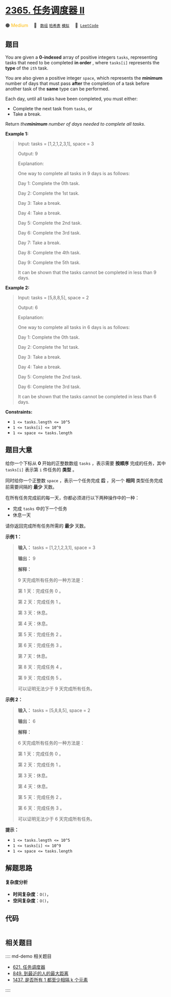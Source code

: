 # [2365. 任务调度器 II](https://leetcode.com/problems/task-scheduler-ii)

🟠 <font color=#ffb800>Medium</font>&emsp; 🔖&ensp; [`数组`](/leetcode/outline/tag/array.md) [`哈希表`](/leetcode/outline/tag/hash-table.md) [`模拟`](/leetcode/outline/tag/simulation.md)&emsp; 🔗&ensp;[`LeetCode`](https://leetcode.com/problems/task-scheduler-ii)


## 题目

You are given a **0-indexed** array of positive integers `tasks`, representing
tasks that need to be completed **in order** , where `tasks[i]` represents the
**type** of the `ith` task.

You are also given a positive integer `space`, which represents the
**minimum** number of days that must pass **after** the completion of a task
before another task of the **same** type can be performed.

Each day, until all tasks have been completed, you must either:

  * Complete the next task from `tasks`, or
  * Take a break.

Return _the**minimum** number of days needed to complete all tasks_.



**Example 1:**

> Input: tasks = [1,2,1,2,3,1], space = 3
> 
> Output: 9
> 
> Explanation:
> 
> One way to complete all tasks in 9 days is as follows:
> 
> Day 1: Complete the 0th task.
> 
> Day 2: Complete the 1st task.
> 
> Day 3: Take a break.
> 
> Day 4: Take a break.
> 
> Day 5: Complete the 2nd task.
> 
> Day 6: Complete the 3rd task.
> 
> Day 7: Take a break.
> 
> Day 8: Complete the 4th task.
> 
> Day 9: Complete the 5th task.
> 
> It can be shown that the tasks cannot be completed in less than 9 days.

**Example 2:**

> Input: tasks = [5,8,8,5], space = 2
> 
> Output: 6
> 
> Explanation:
> 
> One way to complete all tasks in 6 days is as follows:
> 
> Day 1: Complete the 0th task.
> 
> Day 2: Complete the 1st task.
> 
> Day 3: Take a break.
> 
> Day 4: Take a break.
> 
> Day 5: Complete the 2nd task.
> 
> Day 6: Complete the 3rd task.
> 
> It can be shown that the tasks cannot be completed in less than 6 days.

**Constraints:**

  * `1 <= tasks.length <= 10^5`
  * `1 <= tasks[i] <= 10^9`
  * `1 <= space <= tasks.length`


## 题目大意

给你一个下标从 **0**  开始的正整数数组 `tasks` ，表示需要 **按顺序**  完成的任务，其中 `tasks[i]` 表示第 `i`
件任务的 **类型**  。

同时给你一个正整数 `space` ，表示一个任务完成 **后**  ，另一个 **相同**  类型任务完成前需要间隔的 **最少**  天数。

在所有任务完成前的每一天，你都必须进行以下两种操作中的一种：

  * 完成 `tasks` 中的下一个任务
  * 休息一天

请你返回完成所有任务所需的 **最少**  天数。



**示例 1：**

> 
> 
> 
> 
> 
> **输入：** tasks = [1,2,1,2,3,1], space = 3
> 
> **输出：** 9
> 
> **解释：**
> 
> 9 天完成所有任务的一种方法是：
> 
> 第 1 天：完成任务 0 。
> 
> 第 2 天：完成任务 1 。
> 
> 第 3 天：休息。
> 
> 第 4 天：休息。
> 
> 第 5 天：完成任务 2 。
> 
> 第 6 天：完成任务 3 。
> 
> 第 7 天：休息。
> 
> 第 8 天：完成任务 4 。
> 
> 第 9 天：完成任务 5 。
> 
> 可以证明无法少于 9 天完成所有任务。
> 
> 

**示例 2：**

> 
> 
> 
> 
> 
> **输入：** tasks = [5,8,8,5], space = 2
> 
> **输出：** 6
> 
> **解释：**
> 
> 6 天完成所有任务的一种方法是：
> 
> 第 1 天：完成任务 0 。
> 
> 第 2 天：完成任务 1 。
> 
> 第 3 天：休息。
> 
> 第 4 天：休息。
> 
> 第 5 天：完成任务 2 。
> 
> 第 6 天：完成任务 3 。
> 
> 可以证明无法少于 6 天完成所有任务。
> 
> 



**提示：**

  * `1 <= tasks.length <= 10^5`
  * `1 <= tasks[i] <= 10^9`
  * `1 <= space <= tasks.length`


## 解题思路

#### 复杂度分析

- **时间复杂度**：`O()`，
- **空间复杂度**：`O()`，

## 代码

```javascript

```

## 相关题目

:::: md-demo 相关题目
- [621. 任务调度器](https://leetcode.com/problems/task-scheduler)
- [849. 到最近的人的最大距离](https://leetcode.com/problems/maximize-distance-to-closest-person)
- [1437. 是否所有 1 都至少相隔 k 个元素](https://leetcode.com/problems/check-if-all-1s-are-at-least-length-k-places-away)

::::
